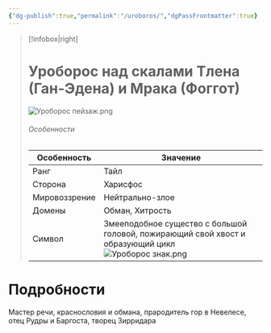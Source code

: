 ```yaml
---
{"dg-publish":true,"permalink":"/uroboros/","dgPassFrontmatter":true}
---
```


> [!infobox|right]
> # Уроборос над скалами Тлена (Ган-Эдена) и Мрака (Фоггот)
> ![Уроборос пейзаж.png](/img/user/%D0%A3%D1%80%D0%BE%D0%B1%D0%BE%D1%80%D0%BE%D1%81%20%D0%BF%D0%B5%D0%B9%D0%B7%D0%B0%D0%B6.png)
> ###### Особенности
> | Особенность | Значение |
> | ---- | ---- |
> | Ранг |Тайл |
> | Сторона | Харисфос|
> | Мировоззрение | Нейтрально-злое |
> | Домены |Обман, Хитрость|
> |Символ| Змееподобное существо с большой головой, пожирающий свой хвост и образующий цикл  ![Уроборос знак.png](/img/user/%D0%A3%D1%80%D0%BE%D0%B1%D0%BE%D1%80%D0%BE%D1%81%20%D0%B7%D0%BD%D0%B0%D0%BA.png)|

# Подробности

Мастер речи, краснословия и обмана, прародитель гор в Невелесе, отец Рудры и Баргоста, творец Зирридара